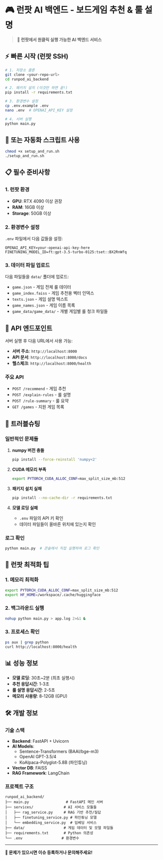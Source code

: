 # 🎮 런팟 AI 백엔드 - 보드게임 추천 & 룰 설명

> **🚀 런팟에서 원클릭 실행 가능한 AI 백엔드 서비스**

## ⚡ 빠른 시작 (런팟 SSH)

```bash
# 1. 저장소 클론
git clone <your-repo-url>
cd runpod_ai_backend

# 2. 패키지 설치 (이것만 하면 끝!)
pip install -r requirements.txt

# 3. 환경변수 설정
cp .env.example .env
nano .env  # OPENAI_API_KEY 설정

# 4. 서버 실행
python main.py
```

## 🌟 또는 자동화 스크립트 사용

```bash
chmod +x setup_and_run.sh
./setup_and_run.sh
```

## 📋 필수 준비사항

### 1. 런팟 환경
- **GPU**: RTX 4090 이상 권장
- **RAM**: 16GB 이상
- **Storage**: 50GB 이상

### 2. 환경변수 설정
`.env` 파일에서 다음 값들을 설정:
```env
OPENAI_API_KEY=your-openai-api-key-here
FINETUNING_MODEL_ID=ft:gpt-3.5-turbo-0125:tset::BX2RnWfq
```

### 3. 데이터 파일 업로드
다음 파일들을 `data/` 폴더에 업로드:
- `game.json` - 게임 전체 룰 데이터
- `game_index.faiss` - 게임 추천용 벡터 인덱스  
- `texts.json` - 게임 설명 텍스트
- `game_names.json` - 게임 이름 목록
- `game_data/game_data/` - 개별 게임별 룰 청크 파일들

## 🔗 API 엔드포인트

서버 실행 후 다음 URL에서 사용 가능:

- **서버 주소**: `http://localhost:8000`
- **API 문서**: `http://localhost:8000/docs`
- **헬스체크**: `http://localhost:8000/health`

### 주요 API
- `POST /recommend` - 게임 추천
- `POST /explain-rules` - 룰 설명
- `POST /rule-summary` - 룰 요약
- `GET /games` - 지원 게임 목록

## 🔧 트러블슈팅

### 일반적인 문제들

1. **numpy 버전 충돌**
   ```bash
   pip install --force-reinstall 'numpy<2'
   ```

2. **CUDA 메모리 부족**
   ```bash
   export PYTORCH_CUDA_ALLOC_CONF=max_split_size_mb:512
   ```

3. **패키지 설치 실패**
   ```bash
   pip install --no-cache-dir -r requirements.txt
   ```

4. **모델 로딩 실패**
   - `.env` 파일의 API 키 확인
   - 데이터 파일들이 올바른 위치에 있는지 확인

### 로그 확인
```bash
python main.py  # 콘솔에서 직접 실행하여 로그 확인
```

## 🚀 런팟 최적화 팁

### 1. 메모리 최적화
```bash
export PYTORCH_CUDA_ALLOC_CONF=max_split_size_mb:512
export HF_HOME=/workspace/.cache/huggingface
```

### 2. 백그라운드 실행
```bash
nohup python main.py > app.log 2>&1 &
```

### 3. 프로세스 확인
```bash
ps aux | grep python
curl http://localhost:8000/health
```

## 📊 성능 정보

- **모델 로딩**: 30초~2분 (최초 실행시)
- **추천 응답시간**: 1-3초
- **룰 설명 응답시간**: 2-5초
- **메모리 사용량**: 8-12GB (GPU)

## 🛠 개발 정보

### 기술 스택
- **Backend**: FastAPI + Uvicorn
- **AI Models**: 
  - Sentence-Transformers (BAAI/bge-m3)
  - OpenAI GPT-3.5/4
  - KoAlpaca-Polyglot-5.8B (파인튜닝)
- **Vector DB**: FAISS
- **RAG Framework**: LangChain

### 프로젝트 구조
```
runpod_ai_backend/
├── main.py                 # FastAPI 메인 서버
├── services/              # AI 서비스 모듈들
│   ├── rag_service.py     # RAG 기반 추천/질답
│   ├── finetuning_service.py # 파인튜닝 모델
│   └── embedding_service.py  # 임베딩 서비스
├── data/                  # 게임 데이터 및 모델 파일들
├── requirements.txt       # Python 의존성
└── .env                  # 환경변수
```

---

**🎯 문제가 있으시면 이슈 등록하거나 문의해주세요!**
